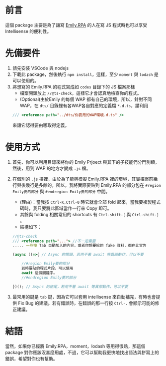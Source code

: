# 前言
這個 package 主要是為了讓寫 [Emily.RPA](https://docs.emily.tips) 的人在寫 JS 程式時也可以享受 Intellisense 的便利性。
# 先備要件
1. 請先安裝 VSCode 與 nodejs
2. 下載此 package，然後執行 `npm install`，這樣，至少 `moment` 與 `lodash` 是可以使用的。
3. 將想寫的 Emily.RPA 的程式寫成如 `codes` 目錄下的 JS 檔案那樣
    - 檔案開頭放上 `//@ts-check`，這樣它才會認真地檢查你的程式。
    - (Optional)由於Emily 的每個 WAP 都有自己的環境，所以，針對不同 WAP，在 `dts/` 目錄裡有各WAP各自對應的定義檔 `*.d.ts`，請利用
    ``` js
    /// <reference path="../dts/你要用的WAP環境.d.ts" />
    ```
    來讓它認得要由哪取得定義。
# 使用方式
1. 首先，你可以利用目錄來將你的 Emily Prjoect 與其下的子技能們分門別類，然後，用到 WAP 的地方才變成 `.js` 檔。
2. 在個別的 `.js` 檔裡，由於為了能夠模擬 Emily.RPA 裡的環境，其實檔案前幾行與後幾行是多餘的，所以，我將實際要貼到 Emily.RPA 的部分包在 `#region Emily要的部分` 與 `#endregion Emily要的部分` 中間。
    - (理由)：當我按 `Ctrl-K,Ctrl-0` 時它就會全部 fold 起來，當我要複製程式碼時，我只要將此區域當作一行來 Copy 即可。
    - 其餘與 folding 相關常用的 shortcuts 有 `Ctrl-shift-[` 與 `Ctrl-shift-]` 。
    - 結構如下：
    ``` js
    //@ts-check
    /// <reference path="..."> //不一定需要
    ..... 一些按 Tab 自動加入的內容，或者你想要給的 fake 資料，都在此宣告

    (async ()=>{ // Async 的開頭，若用不著 await 等異部動作，可以不要

        //#region Emily要的部分
        到時要貼的程式片段，可以使用
        await 這個關鍵字。
        //#endregion Emily要的部分

    })(); // Async 的結尾，若用不著 await 等異部動作，可以不要
    ```

3. 最常用的鍵是 `tab` 鍵，因為它可以套用 intellisense 來自動補完，有時也會提供 Fix Bug 的建議。若有錯誤時，在錯誤的那一行按 `Ctrl-.` 會顯示可能的修正建議。

# 結語
當然，如果你已經將 Emily.RPA，moment，lodash 等用得很熟，那這個 package 對你應該沒甚麼用處，不過，它可以幫助我更快地找出語法與拼寫上的錯誤，希望對你也有幫助。